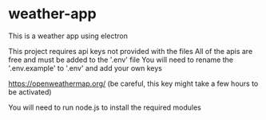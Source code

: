 ﻿# weather-app

This is a weather app using electron

This project requires api keys not provided with the files
All of the apis are free and must be added to the '.env' file
You will need to rename the '.env.example' to '.env' and add your own keys

https://openweathermap.org/ (be careful, this key might take a few hours to be activated)

You will need to run node.js to install the required modules
